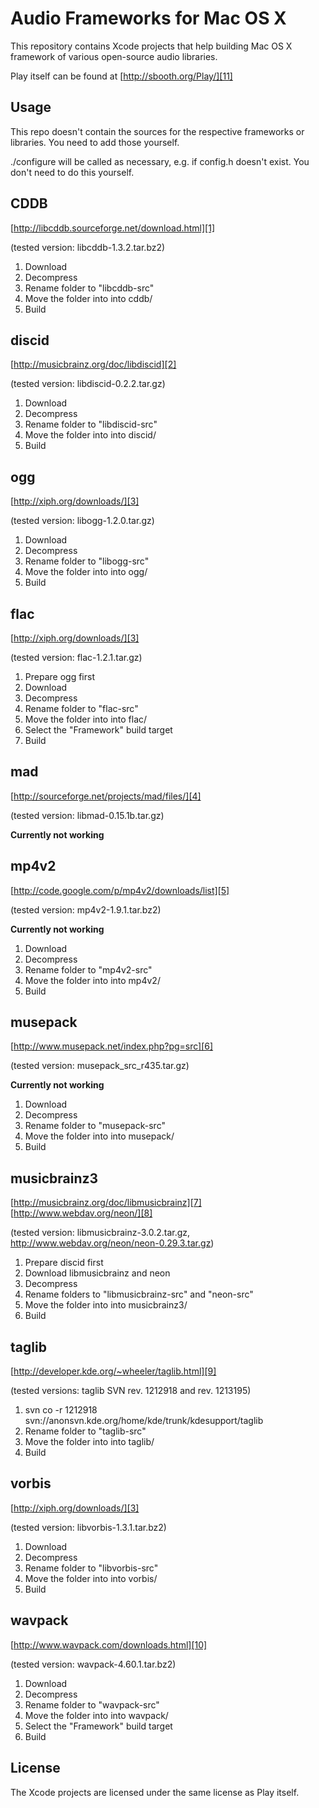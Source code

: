 Audio Frameworks for Mac OS X
=============================

This repository contains Xcode projects that help building Mac OS X framework of various open-source audio libraries.

Play itself can be found at [http://sbooth.org/Play/][11]

Usage
-----

This repo doesn't contain the sources for the respective frameworks or libraries. You need to add those yourself. 

./configure will be called as necessary, e.g. if config.h doesn't exist. You don't need to do this yourself.

CDDB
----

[http://libcddb.sourceforge.net/download.html][1]

(tested version: libcddb-1.3.2.tar.bz2)

1. Download
2. Decompress
3. Rename folder to "libcddb-src"
2. Move the folder into into cddb/
3. Build


discid
------

[http://musicbrainz.org/doc/libdiscid][2]

(tested version: libdiscid-0.2.2.tar.gz)

1. Download
2. Decompress
3. Rename folder to "libdiscid-src"
4. Move the folder into into discid/
5. Build


ogg
---

[http://xiph.org/downloads/][3]

(tested version: libogg-1.2.0.tar.gz)

1. Download
2. Decompress
3. Rename folder to "libogg-src"
4. Move the folder into into ogg/
5. Build


flac
----

[http://xiph.org/downloads/][3]

(tested version: flac-1.2.1.tar.gz)

1. Prepare ogg first
2. Download
3. Decompress
4. Rename folder to "flac-src"
5. Move the folder into into flac/
6. Select the "Framework" build target
7. Build


mad
---

[http://sourceforge.net/projects/mad/files/][4]

(tested version: libmad-0.15.1b.tar.gz)

**Currently not working**


mp4v2
-----

[http://code.google.com/p/mp4v2/downloads/list][5]

(tested version: mp4v2-1.9.1.tar.bz2)

**Currently not working**

1. Download
2. Decompress
3. Rename folder to "mp4v2-src"
4. Move the folder into into mp4v2/
5. Build


musepack
--------

[http://www.musepack.net/index.php?pg=src][6]

(tested version: musepack_src_r435.tar.gz)

**Currently not working**

1. Download
2. Decompress
3. Rename folder to "musepack-src"
4. Move the folder into into musepack/
5. Build


musicbrainz3
------------

[http://musicbrainz.org/doc/libmusicbrainz][7]
[http://www.webdav.org/neon/][8]

(tested version: libmusicbrainz-3.0.2.tar.gz, http://www.webdav.org/neon/neon-0.29.3.tar.gz)

1. Prepare discid first
2. Download libmusicbrainz and neon
3. Decompress
4. Rename folders to "libmusicbrainz-src" and "neon-src"
5. Move the folder into into musicbrainz3/
6. Build


taglib
------

[http://developer.kde.org/~wheeler/taglib.html][9]

(tested versions: taglib SVN rev. 1212918 and rev. 1213195)

1. svn co -r 1212918 svn://anonsvn.kde.org/home/kde/trunk/kdesupport/taglib
2. Rename folder to "taglib-src"
3. Move the folder into into taglib/
4. Build


vorbis
------

[http://xiph.org/downloads/][3]

(tested version: libvorbis-1.3.1.tar.bz2)

1. Download
2. Decompress
3. Rename folder to "libvorbis-src"
4. Move the folder into into vorbis/
5. Build


wavpack
-------

[http://www.wavpack.com/downloads.html][10]

(tested version: wavpack-4.60.1.tar.bz2)

1. Download
2. Decompress
3. Rename folder to "wavpack-src"
4. Move the folder into into wavpack/
5. Select the "Framework" build target
6. Build


License
-------

The Xcode projects are licensed under the same license as Play itself.


  [1]: http://libcddb.sourceforge.net/download.html
  [2]: http://musicbrainz.org/doc/libdiscid
  [3]: http://xiph.org/downloads/
  [4]: http://sourceforge.net/projects/mad/files/
  [5]: http://code.google.com/p/mp4v2/downloads/list
  [6]: http://www.musepack.net/index.php?pg=src
  [7]: http://musicbrainz.org/doc/libmusicbrainz
  [8]: http://www.webdav.org/neon/
  [9]: http://developer.kde.org/~wheeler/taglib.html
  [10]: http://www.wavpack.com/downloads.html
  [11]: http://sbooth.org/Play/
